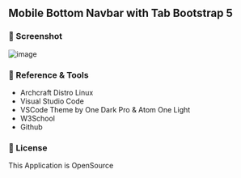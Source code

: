 ## Mobile Bottom Navbar with Tab Bootstrap 5

### 📸 Screenshot

![image](https://user-images.githubusercontent.com/62005221/147895979-f5eb7127-c8e8-4ef2-9abc-0f6bfc3e4458.png)

### 🔭 Reference & Tools
- Archcraft Distro Linux
- Visual Studio Code
- VSCode Theme by One Dark Pro & Atom One Light
- W3School
- Github

### 🔐 License
This Application is OpenSource

